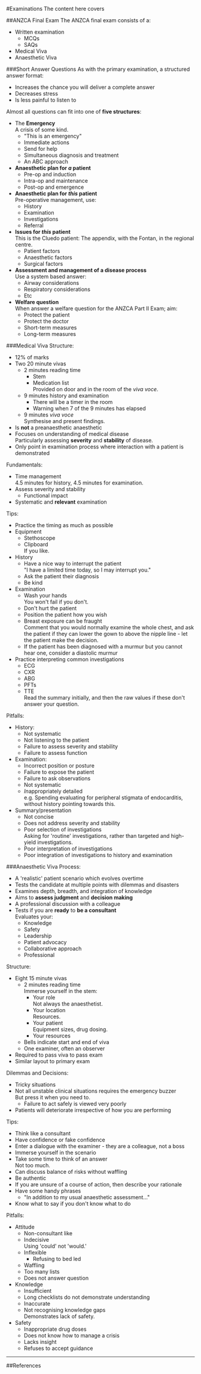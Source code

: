 #Examinations
The content here covers


##ANZCA Final Exam
The ANZCA final exam consists of a:
* Written examination
	* MCQs
	* SAQs
* Medical Viva
* Anaesthetic Viva



###Short Answer Questions
As with the primary examination, a structured answer format:
* Increases the chance you will deliver a complete answer
* Decreases stress
* Is less painful to listen to


Almost all questions can fit into one of **five structures**:
* The **Emergency**  
A crisis of some kind.
	* "This is an emergency"
	* Immediate actions
	* Send for help
	* Simultaneous diagnosis and treatment
	* An ABC approach
* **Anaesthetic plan for *a* patient**
	* Pre-op and induction
	* Intra-op and maintenance
	* Post-op and emergence
* **Anaesthetic plan for *this* patient**  
Pre-operative management, use:
	* History
	* Examination
	* Investigations
	* Referral
* **Issues for *this* patient**  
This is the Cluedo patient: The appendix, with the Fontan, in the regional centre.
	* Patient factors
	* Anaesthetic factors
	* Surgical factors
* **Assessment and management of a disease process**  
Use a system based answer:
	* Airway considerations
	* Respiratory considerations
	* Etc
* **Welfare question**  
When answer a welfare question for the ANZCA Part II Exam; aim:
	* Protect the patient
	* Protect the doctor
	* Short-term measures
	* Long-term measures



###Medical Viva
Structure:
* 12% of marks
* Two 20 minute vivas
	* 2 minutes reading time
		* Stem
		* Medication list  
		Provided on door and in the room of the *viva voce*.
	* 9 minutes history and examination  
		* There will be a timer in the room
		* Warning when 7 of the 9 minutes has elapsed
	* 9 minutes *viva voce*  
	Synthesise and present findings.
* Is **not** a preanaesthetic anaesthetic
* Focuses on understanding of medical disease  
Particularly assessing **severity** and **stability** of disease.  
* Only point in examination process where interaction with a patient is demonstrated


Fundamentals:
* Time management  
4.5 minutes for history, 4.5 minutes for examination.
* Assess severity and stability
	* Functional impact
* Systematic and **relevant** examination


Tips:
* Practice the timing as much as possible
* Equipment
	* Stethoscope
	* Clipboard  
	If you like.
* History
	* Have a nice way to interrupt the patient  
	"I have a limited time today, so I may interrupt you."
	* Ask the patient their diagnosis
	* Be kind
* Examination
	* Wash your hands  
	You won't fail if you don't.
	* Don't hurt the patient
	* Position the patient how you wish
	* Breast exposure can be fraught  
	Comment that you would normally examine the whole chest, and ask the patient if they can lower the gown to above the nipple line - let the patient make the decision.
	* If the patient has been diagnosed with a murmur but you cannot hear one, consider a diastolic murmur
* Practice interpreting common investigations
	* ECG
	* CXR
	* ABG
	* PFTs
	* TTE  
	Read the summary initially, and then the raw values if these don't answer your question.

Pitfalls:
* History:
	* Not systematic
	* Not listening to the patient
	* Failure to assess severity and stability
	* Failure to assess function
* Examination:
	* Incorrect position or posture
	* Failure to expose the patient
	* Failure to ask observations
	* Not systematic
	* *In*appropriately detailed  
	e.g. Spending evaluating for peripheral stigmata of endocarditis, without history pointing towards this.
* Summary/presentation
	* Not concise
	* Does not address severity and stability
	* Poor selection of investigations  
	Asking for 'routine' investigations, rather than targeted and high-yield investigations.
	* Poor interpretation of investigations
	* Poor integration of investigations to history and examination


###Anaesthetic Viva
Process:
* A 'realistic' patient scenario which evolves overtime
* Tests the candidate at multiple points with dilemmas and disasters
* Examines depth, breadth, and integration of knowledge
* Aims to **assess judgment** and **decision making**
* A professional discussion with a colleague
* Tests if you are **ready** to **be a consultant**  
Evaluates your:
	* Knowledge
	* Safety
	* Leadership
	* Patient advocacy
	* Collaborative approach
	* Professional


Structure:
* Eight 15 minute vivas
	* 2 minutes reading time  
	Immerse yourself in the stem:
		* Your role  
		Not always the anaesthetist.
		* Your location  
		Resources.
		* Your patient  
		Equipment sizes, drug dosing.
		* Your resources
	* Bells indicate start and end of viva
	* One examiner, often an observer
* Required to pass viva to pass exam
* Similar layout to primary exam


Dilemmas and Decisions:
* Tricky situations
* Not all unstable clinical situations requires the emergency buzzer  
But press it when you need to.
	* Failure to act safely is viewed very poorly
* Patients will deteriorate irrespective of how you are performing


Tips:
* Think like a consultant
* Have confidence or fake confidence
* Enter a dialogue with the examiner - they are a colleague, not a boss
* Immerse yourself in the scenario
* Take some time to think of an answer  
Not too much.
* Can discuss balance of risks without waffling
* Be authentic
* If you are unsure of a course of action, then describe your rationale
* Have some handy phrases
	* "In addition to my usual anaesthetic assessment..."
* Know what to say if you don't know what to do


Pitfalls:
* Attitude
	* Non-consultant like
	* Indecisive  
	Using 'could' not 'would.'
	* Inflexible
		* Refusing to bed led
	* Waffling
	* Too many lists
	* Does not answer question
* Knowledge
	* Insufficient
	* Long checklists do not demonstrate understanding
	* Inaccurate
	* Not recognising knowledge gaps  
	Demonstrates lack of safety.
* Safety
	* Inappropriate drug doses
	* Does not know how to manage a crisis
	* Lacks insight
	* Refuses to accept guidance


---
##References